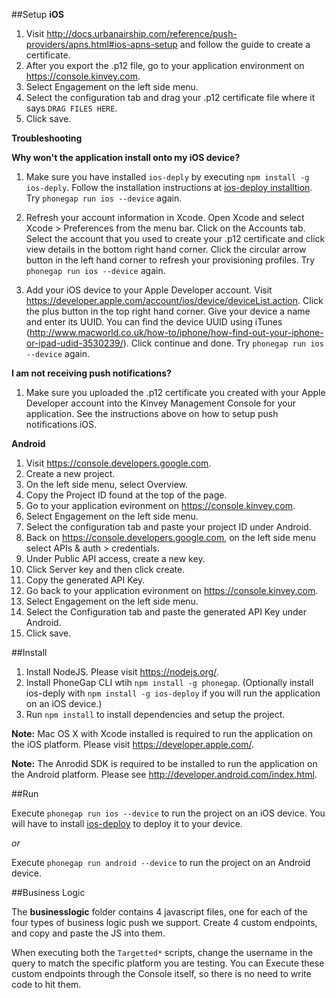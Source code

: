 ##Setup
__iOS__

1. Visit http://docs.urbanairship.com/reference/push-providers/apns.html#ios-apns-setup and follow the guide to create a certificate.
2. After you export the .p12 file, go to your application environment on https://console.kinvey.com.
3. Select Engagement on the left side menu.
4. Select the configuration tab and drag your .p12 certificate file where it says `DRAG FILES HERE`.
5. Click save.

__Troubleshooting__

__Why won't the application install onto my iOS device?__  

1. Make sure you have installed `ios-deply` by executing `npm install -g ios-deply`. Follow the installation instructions at [ios-deploy installtion](https://github.com/phonegap/ios-deploy#installation). Try `phonegap run ios --device` again.

2. Refresh your account information in Xcode. Open Xcode and select Xcode > Preferences from the menu bar. Click on the Accounts tab. Select the account that you used to create your .p12 certificate and click view details in the bottom right hand corner. Click the circular arrow button in the left hand corner to refresh your provisioning profiles. Try `phonegap run ios --device` again.

3. Add your iOS device to your Apple Developer account. Visit https://developer.apple.com/account/ios/device/deviceList.action. Click the plus button in the top right hand corner. Give your device a name and enter its UUID. You can find the device UUID using iTunes (http://www.macworld.co.uk/how-to/iphone/how-find-out-your-iphone-or-ipad-udid-3530239/). Click continue and done. Try `phonegap run ios --device` again.   

__I am not receiving push notifications?__

1. Make sure you uploaded the .p12 certificate you created with your Apple Developer account into the Kinvey Management Console for your application. See the instructions above on how to setup push notifications iOS.

__Android__

1. Visit https://console.developers.google.com.
2. Create a new project.
3. On the left side menu, select Overview.
4. Copy the Project ID found at the top of the page.
5. Go to your application evironment on https://console.kinvey.com.
6. Select Engagement on the left side menu.
7. Select the configuration tab and paste your project ID under Android.
8. Back on https://console.developers.google.com, on the left side menu select APIs & auth > credentials.
9. Under Public API access, create a new key.
10. Click Server key and then click create.
11. Copy the generated API Key.
12. Go back to your application evironment on https://console.kinvey.com.
13. Select Engagement on the left side menu.
14. Select the Configuration tab and paste the generated API Key under Android.
15. Click save.

##Install

1. Install NodeJS. Please visit https://nodejs.org/.
2. Install PhoneGap CLI wtih `npm install -g phonegap`. (Optionally install ios-deply with `npm install -g ios-deploy` if you will run the application on an iOS device.)
3. Run `npm install` to install dependencies and setup the project.

**Note:** Mac OS X with Xcode installed is required to run the application on the iOS platform. Please visit https://developer.apple.com/.

**Note:** The Anrodid SDK is required to be installed to run the application on the Android platform. Please see http://developer.android.com/index.html.

##Run

Execute `phonegap run ios --device` to run the project on an iOS device. You will have to install [ios-deploy](https://github.com/phonegap/ios-deploy#installation) to deploy it to your device.

*or*  

Execute `phonegap run android --device` to run the project on an Android device.

##Business Logic

The __businesslogic__ folder contains 4 javascript files, one for each of the four types of business logic push we support.  Create 4 custom endpoints, and copy and paste the JS into them.

When executing both the `Targetted*` scripts, change the username in the query to match the specific platform you are testing.  You can Execute these custom endpoints through the Console itself, so there is no need to write code to hit them.  


